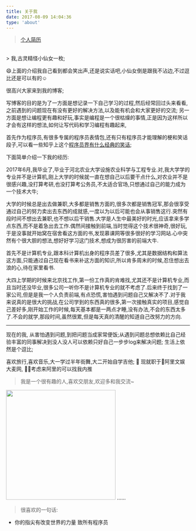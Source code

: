 ```yaml
---
title: 关于我
date: 2017-08-09 14:04:36
type: 'about'
---
```


> [个人简历](https://hacknical.com/resume/S1VKezRp-?locale=zh )

<br>
> 我,古灵精怪小仙女一枚;

😄上面的介绍我自己看到都会笑出声,还是说实话吧,小仙女倒是跟我不沾边,不过逗比还是可以有的☺


很高兴大家来到我的博客;

写博客的目的是为了一方面是想记录一下自己学习的过程,然后经常回过头来看看,之前遇到的问题现在有没有更好的解决方法,以及能有机会和大家更好的交流;
另一方面是想让编程更有趣和好玩,事实是编程是一个很枯燥的事情,正是因为这样所以才会有这样的想法,如何让写代码和学习编程有趣起来,

首先作为程序员,有很多专属的程序员表情包,还有只有程序员才能理解的梗和笑话段子,可以看一些知乎上这个[程序员界有什么经典的笑话](https://www.zhihu.com/question/39441398);


下面简单介绍一下我的经历:

2017年6月,我毕业了,毕业于河北农业大学设施农业科学与工程专业.对,我大学学的专业并不是计算机,刚上大学的时候就一直在想自己以后要干点什么,对农业并不是很感兴趣,没打算考研,也没打算考公务员,不太适合官场,只想通过自己的能力成为一个技术大牛;

大学的时候总是出去做兼职,大多都是销售方面的,很多次都是销售冠军,那会很享受通过自己的努力卖出去东西的成就感,一度以为以后可能也会从事销售这行.突然有段时间不想出去兼职,也不想以后干销售.大学是人生中最美好的时光,应该拿来多学点东西,而不是着急出去工作.偶然间接触到前端,当时觉得这个技术很神奇,很好玩,于是没事就开始窝在宿舍看这方面的书,发现慕课网等很多很好的学习网站.心中突然有个很大胆的想法,想好好学习这门技术,想成为很厉害的前端大牛.

首先不是计算机专业,跟本科计算机出身的程序员差了很多,尤其是数据结构和算法这方面,只能通过自己现在看书来补这方面的知识,所以肯多周末的时候,忍住想出去浪的心,待在家里看书.


大四上学期的时候来北京找工作,第一份工作真的肯难找,尤其还不是计算机专业,而且当时还没毕业,很多公司一听你不是计算机专业的就不考虑了.后来终于找到了一家公司,但是是我一个人负责前端,有点恐慌,害怕遇到问题自己又解决不了.对于我来说真的是很大的挑战,在公司学到的东西真的很多,第一次接触真实的项目,感觉自己差好多,刚开始工作的时候,每天基本都是一两点才睡,没有办法,不会的东西太多了.不会的就学,那段时间,虽然很累,但是每天真的清醒的知道自己改努力的方向.

------

现在的我,
从害怕遇到问题,到把问题当成家常便饭;从遇到问题总想依赖比自己经验丰富的同事解决到没人没人可以依赖只好自己一步步log来解决问题;
生活上依然是个逗比;

喜欢旅行,喜欢音乐,大一学过半年街舞,大二开始自学吉他;

现就职于阿里文娱大麦网, 考虑来阿里的可以找我内推

> 我是一个很有趣的人,喜欢交朋友,欢迎多和我交流~


<img src="https://cdn.wangyaxing.cn/wechat.jpg" style="width: 300px;"/>
......


> 很喜欢的一句话:
- 你的指尖有改变世界的力量 致所有程序员
